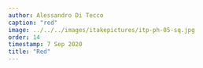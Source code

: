 ```yaml
---
author: Alessandro Di Tecco
caption: "red"
image: ../../../images/itakepictures/itp-ph-05-sq.jpg
order: 14
timestamp: 7 Sep 2020
title: "Red"
---
```

